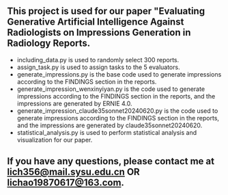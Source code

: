 ## This project is used for our paper "Evaluating Generative Artificial Intelligence Against Radiologists on Impressions Generation in Radiology Reports.

- including_data.py is used to randomly select 300 reports.
- assign_task.py is used to assign tasks to the 5 evaluators.
- generate_impressions.py is the base code used to generate impressions according to the FINDINGS section in the reports.
- generate_impression_wenxinyiyan.py is the code used to generate impressions according to the FINDINGS section in the reports, and the impressions are generated by ERNIE 4.0.
- generate_impression_claude35sonnet20240620.py is the code used to generate impressions according to the FINDINGS section in the reports, and the impressions are generated by claude35sonnet20240620.
- statistical_analysis.py is used to perform statistical analysis and visualization for our paper.

## If you have any questions, please contact me at lich356@mail.sysu.edu.cn OR lichao19870617@163.com.